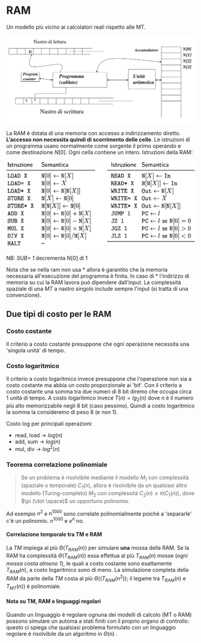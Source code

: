 # RAM

Un modello più vicino ai calcolatori reali rispetto alle MT. 

![Pasted image 20210610104613](images/260a54529d109bf9c10409bb5c50cdd1.png)

La RAM è dotata di una memoria con accesso a indirizzamento diretto. **L’accesso non necessita quindi di scorrimento delle celle**. Le istruzioni di un programma usano normalmente come sorgente il primo operando e come destinazione $N[0]$. Ogni cella contiene un intero. 
Istruzioni della RAM:

![Pasted image 20210610104956](images/a01a891929b674ccf3005f66e6934257.png)

NB: *SUB= 1* decrementa N[0] di 1

Nota che se nella ram non usa $*$ allora è garantito che la memoria necessaria all'esecuzione del programma è finita. In caso di $*$ l'indirizzo di memoria su cui la RAM lavora può dipendere dall'input.
La complessità spaziale di una $MT$ a nastro singolo include sempre l'input (si tratta di una convenzione). 

## Due tipi di costo per le RAM

### Costo costante
Il criterio a costo costante presuppone che ogni operazione necessita una 'singola unità' di tempo.

### Costo logaritmico
Il criterio a costo logaritmico invece presuppone che l'operazione non sia a costo costante ma abbia un costo proporzionale ai 'bit'. Con il criterio a costo costante una somma tra due numeri di 8 bit diremo che occupa circa 1 unità di tempo. A costo logaritmico invece $T(n)=lg_2(n)$  dove n è il numero più alto memorizzabile negli 8 bit (caso pessimo). Quindi a costo logaritmico la somma la consideremo di peso 8 (e non 1).

Costo log per principali operazioni:

- read, load $\rightarrow$ $log(n)$
- add, sum $\rightarrow$ $log(n)$
- mul, div $\rightarrow$ $log^2(n)$ 

### Teorema correlazione polinomiale

>Se un problema è risolvibile mediante il modello $M_1$ con complessità (spaziale o temporale) $C_1(n)$, allora è risolvibile da un qualsiasi altro modello (Turing-completo) $M_2$ con complessità $C_2(n)\le \pi(C_1(n))$, dove $\pi (\dot \space)$ un opportuno polinomio.

Ad esempio $n^2$ e $n^{1000}$ sono correlate polinomialmente poichè a 'separarle' c'è un polinomio. $n^{1000}$ e $e^n$ no.

#### Correlazione temporale tra TM e RAM

La $TM$ impiega al più $\Theta(T_{RAM}(n))$ per simulare **una** mossa della RAM. Se la RAM ha complessità $\Theta(T_{RAM}(n))$ essa effettua al più $T_{RAM}(n)$ mosse (*ogni mossa costa almeno 1*), le quali a costo costante sono esattamente $T_{RAM}(n)$, a costo logaritmico sono di meno. La simulazione completa della $RAM$ da parte della $TM$ costa al più $\Theta((T_{RAM}(n^2))$; il legame tra $T_{RAM}(n)$ e $T_{MT}(n))$ è polinomiale.


#### Nota su TM, RAM e linguaggi regolari 

Quando un linguaggio è regolare ognuna dei modelli di calcolo (MT o RAM) possono simulare un automa a stati finiti con il proprio organo di controllo: questo ci spiega che qualsiasi problema formulato con un linguaggio regolare è risolvibile da un algoritmo in $\Theta(n)$ .